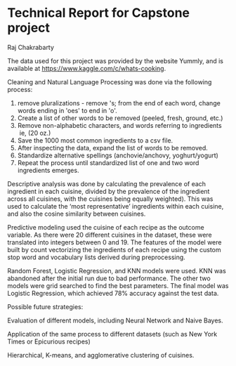 # Technical Report for Capstone project
Raj Chakrabarty

The data used for this project was provided by the website Yummly, and is available at https://www.kaggle.com/c/whats-cooking.  

Cleaning and Natural Language Processing was done via the following process:

1. remove pluralizations - remove 's; from the end of each word, change words ending in 'oes' to end in 'o'.
2. Create a list of other words to be removed (peeled, fresh, ground, etc.) 
3. Remove non-alphabetic characters, and words referring to ingredients  ie, (20 oz.)
4. Save the 1000 most common ingredients to a csv file.
5. After inspecting the data, expand the list of words to be removed.
6. Standardize alternative spellings (anchovie/anchovy, yoghurt/yogurt)
7. Repeat the process until standardized list of one and two word ingredients emerges.

Descriptive analysis was done by calculating the prevalence of each ingredient in each cuisine, divided by the prevalence of the ingredient across all cuisines, with the cuisines being equally weighted). This was used to calculate the ‘most representative’ ingredients within each cuisine, and also the cosine similarity between cuisines.

Predictive modeling used the cuisine of each recipe as the outcome variable. As there were 20 different cuisines in the dataset, these were translated into integers between 0 and 19. The features of the model were built by count vectorizing the ingredients of each recipe using the custom stop word and vocabulary lists derived during preprocessing.

Random Forest, Logistic Regression, and KNN models were used. KNN was abandoned after the initial run due to bad performance. The other two models were grid searched to find the best parameters. The final model was Logistic Regression, which achieved 78% accuracy against the test data.

Possible future strategies:

Evaluation of different models, including Neural Network and Naive Bayes.

Application of the  same process to different datasets (such as New York Times or Epicurious recipes)

Hierarchical, K-means, and agglomerative clustering of cuisines.
 